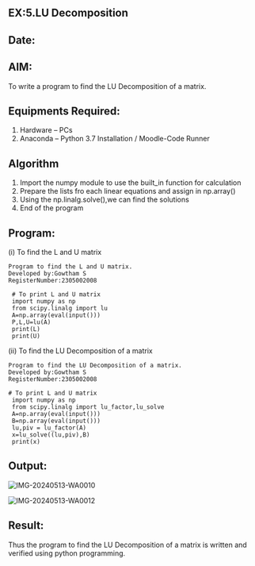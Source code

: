 ## EX:5.LU Decomposition 
## Date:
## AIM:
To write a program to find the LU Decomposition of a matrix.

## Equipments Required:
1. Hardware – PCs
2. Anaconda – Python 3.7 Installation / Moodle-Code Runner

## Algorithm
1. Import the numpy module to use the built_in function for calculation 
2. Prepare the lists fro each linear equations and assign in np.array()
3. Using the np.linalg.solve(),we can find the solutions
4. End of the program

## Program:
(i) To find the L and U matrix
```
Program to find the L and U matrix.
Developed by:Gowtham S
RegisterNumber:2305002008
```
```
 # To print L and U matrix
 import numpy as np
 from scipy.linalg import lu
 A=np.array(eval(input()))
 P,L,U=lu(A)
 print(L)
 print(U)
```
(ii) To find the LU Decomposition of a matrix
```
Program to find the LU Decomposition of a matrix.
Developed by:Gowtham S
RegisterNumber:2305002008 
```
```
# To print L and U matrix
 import numpy as np
 from scipy.linalg import lu_factor,lu_solve
 A=np.array(eval(input()))
 B=np.array(eval(input()))
 lu,piv = lu_factor(A)
 x=lu_solve((lu,piv),B)
 print(x)
```

## Output:
![IMG-20240513-WA0010](https://github.com/gowxz/LU-Decomposition/assets/155504997/b9089a6f-a1ce-4b93-8fea-5dc75979e036)

![IMG-20240513-WA0012](https://github.com/gowxz/LU-Decomposition/assets/155504997/d048de1a-d873-447e-bb3e-6241213c4dcb)

## Result:
Thus the program to find the LU Decomposition of a matrix is written and verified using python programming.

